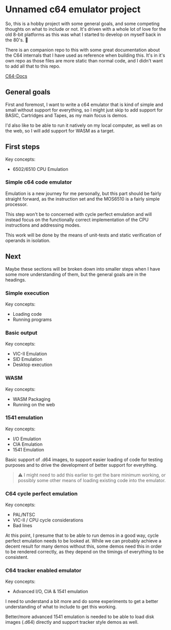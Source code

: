 # Unnamed c64 emulator project

So, this is a hobby project with some general goals, and some competing thoughts on what to include or not. It's driven with a whole lot of love for the old 8-bit platforms as this was what I started to develop on myself back in the 80's. 🥰

There is an companion repo to this with some great documentation about the C64 internals that I have used as reference when building this. It's in it's own repo as those files are more static than normal code, and I didn't want to add all that to this repo.

[C64-Docs](https://github.com/MunchyYDL/c64-docs)

## General goals

First and foremost, I want to write a c64 emulator that is kind of simple and small without support for everything, so I might just skip to add support for BASIC, Cartridges and Tapes, as my main focus is demos.

I'd also like to be able to run it natively on my local computer, as well as on the web, so I will add support for WASM as a target.

## First steps

Key concepts:
- 6502/6510 CPU Emulation

###  Simple c64 code emulator

Emulation is a new journey for me personally, but this part should be fairly straight forward, as the instruction set and the MOS6510 is a fairly simple processor.

This step won't be to concerned with cycle perfect emulation and will instead focus on the functionally correct implementation of the CPU instructions and addressing modes.

This work will be done by the means of unit-tests and static verification of operands in isolation.

## Next

Maybe these sections will be broken down into smaller steps when I have some more understanding of them, but the general goals are in the headings.

### Simple execution

Key concepts:
- Loading code
- Running programs

### Basic output

Key concepts:
- VIC-II Emulation
- SID Emulation
- Desktop execution

### WASM

Key concepts:
- WASM Packaging
- Running on the web

### 1541 emulation

Key concepts:
- I/O Emulation
- CIA Emulation
- 1541 Emulation

Basic support of .d64 images, to support easier loading of code for testing purposes and to drive the development of better support for everything. 

> ⚠️ I might need to add this earlier to get the bare minimum working, or possibly some other means of loading existing code into the emulator.

### C64 cycle perfect emulation

Key concepts:
- PAL/NTSC
- VIC-II / CPU cycle considerations
- Bad lines

At this point, I presume that to be able to run demos in a good way, cycle perfect emulation needs to be looked at. While we can probably achieve a decent result for many demos without this, some demos need this in order to be rendered correctly, as they depend on the timings of everything to be consistent.

### C64 tracker enabled emulator

Key concepts:
- Advanced I/O, CIA & 1541 emulation

I need to understand a bit more and do some experiments to get a better understanding of what to include to get this working.

Better/more advanced 1541 emulation is needed to be able to load disk images (.d64) directly and support tracker style demos as well.
